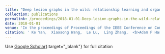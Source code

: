 ```yaml
---
title: "Deep lesion graphs in the wild: relationship learning and organization of significant radiology image findings in a diverse large-scale lesion database"
collection: publications
permalink: /proceedings/2018-01-01-Deep-lesion-graphs-in-the-wild-relationship-learning-and-organization-of-significant-radiology-image-findings-in-a-diverse-large-scale-lesion-database
date: 2018-01-01
venue: 'In the proceedings of Proceedings of the IEEE Conference on Computer Vision and Pattern Recognition'
citation: ' Ke Yan,  Xiaosong Wang,  Le Lu,  Ling Zhang,  <b>Adam P Harrison<>,  Mohammadhadi Bagheri,  Ronald M Summers, &quot;Deep lesion graphs in the wild: relationship learning and organization of significant radiology image findings in a diverse large-scale lesion database.&quot; In the proceedings of Proceedings of the IEEE Conference on Computer Vision and Pattern Recognition, 2018.'
---
```

Use [Google Scholar](https://scholar.google.com/scholar?q=Deep+lesion+graphs+in+the+wild:+relationship+learning+and+organization+of+significant+radiology+image+findings+in+a+diverse+large+scale+lesion+database){:target="_blank"} for full citation
